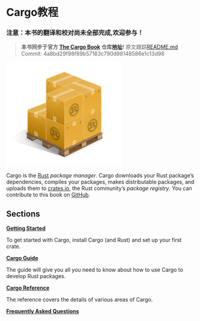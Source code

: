 # Cargo教程

### 注意：本书的翻译和校对尚未全部完成,欢迎参与！

> **本书同步于官方 [The Cargo Book](https://doc.rust-lang.org/cargo/guide/index.html) 仓库[地址](https://github.com/rust-lang/cargo/tree/master/src/doc/src)!**
> 原文跟踪[README.md](https://github.com/rust-lang/cargo/blob/master/src/doc/src/index.md) &emsp; Commit: 4a8bd29f98f89b57183c790d98148586e1c13d98

![Cargo Logo](./images/Cargo-Logo-Small.png)

Cargo is the [Rust] *package manager*. Cargo downloads your Rust package’s
dependencies, compiles your packages, makes distributable packages, and uploads them to
[crates.io], the Rust community’s *package registry*. You can contribute
to this book on [GitHub].

## Sections

**[Getting Started](getting-started/getting-started.html)**

To get started with Cargo, install Cargo (and Rust) and set up your first crate.

**[Cargo Guide](guide/guide.html)**

The guide will give you all you need to know about how to use Cargo to develop
Rust packages.

**[Cargo Reference](reference/reference.html)**

The reference covers the details of various areas of Cargo.

**[Frequently Asked Questions](faq.html)**

[rust]: https://www.rust-lang.org/
[crates.io]: https://crates.io/
[GitHub]: https://github.com/rust-lang/cargo/tree/master/src/doc/src
